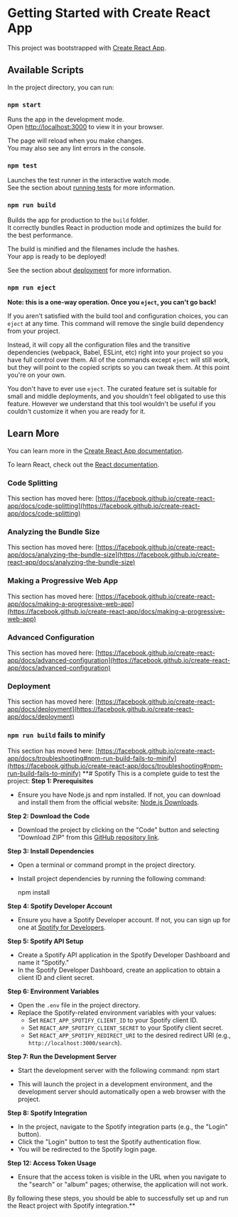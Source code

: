 # Getting Started with Create React App

This project was bootstrapped with [Create React App](https://github.com/facebook/create-react-app).

## Available Scripts

In the project directory, you can run:

### `npm start`

Runs the app in the development mode.\
Open [http://localhost:3000](http://localhost:3000) to view it in your browser.

The page will reload when you make changes.\
You may also see any lint errors in the console.

### `npm test`

Launches the test runner in the interactive watch mode.\
See the section about [running tests](https://facebook.github.io/create-react-app/docs/running-tests) for more information.

### `npm run build`

Builds the app for production to the `build` folder.\
It correctly bundles React in production mode and optimizes the build for the best performance.

The build is minified and the filenames include the hashes.\
Your app is ready to be deployed!

See the section about [deployment](https://facebook.github.io/create-react-app/docs/deployment) for more information.

### `npm run eject`

**Note: this is a one-way operation. Once you `eject`, you can't go back!**

If you aren't satisfied with the build tool and configuration choices, you can `eject` at any time. This command will remove the single build dependency from your project.

Instead, it will copy all the configuration files and the transitive dependencies (webpack, Babel, ESLint, etc) right into your project so you have full control over them. All of the commands except `eject` will still work, but they will point to the copied scripts so you can tweak them. At this point you're on your own.

You don't have to ever use `eject`. The curated feature set is suitable for small and middle deployments, and you shouldn't feel obligated to use this feature. However we understand that this tool wouldn't be useful if you couldn't customize it when you are ready for it.

## Learn More

You can learn more in the [Create React App documentation](https://facebook.github.io/create-react-app/docs/getting-started).

To learn React, check out the [React documentation](https://reactjs.org/).

### Code Splitting

This section has moved here: [https://facebook.github.io/create-react-app/docs/code-splitting](https://facebook.github.io/create-react-app/docs/code-splitting)

### Analyzing the Bundle Size

This section has moved here: [https://facebook.github.io/create-react-app/docs/analyzing-the-bundle-size](https://facebook.github.io/create-react-app/docs/analyzing-the-bundle-size)

### Making a Progressive Web App

This section has moved here: [https://facebook.github.io/create-react-app/docs/making-a-progressive-web-app](https://facebook.github.io/create-react-app/docs/making-a-progressive-web-app)

### Advanced Configuration

This section has moved here: [https://facebook.github.io/create-react-app/docs/advanced-configuration](https://facebook.github.io/create-react-app/docs/advanced-configuration)

### Deployment

This section has moved here: [https://facebook.github.io/create-react-app/docs/deployment](https://facebook.github.io/create-react-app/docs/deployment)

### `npm run build` fails to minify

This section has moved here: [https://facebook.github.io/create-react-app/docs/troubleshooting#npm-run-build-fails-to-minify](https://facebook.github.io/create-react-app/docs/troubleshooting#npm-run-build-fails-to-minify)
**# Spotify
This is a complete guide to test the project:
**Step 1: Prerequisites**
- Ensure you have Node.js and npm installed. If not, you can download and install them from the official website: [Node.js Downloads](https://nodejs.org/en/download/).

**Step 2: Download the Code**
- Download the project by clicking on the "Code" button and selecting "Download ZIP" from this [GitHub repository link](your-git-link).

**Step 3: Install Dependencies**
- Open a terminal or command prompt in the project directory.
- Install project dependencies by running the following command:

  npm install
  

**Step 4: Spotify Developer Account**
- Ensure you have a Spotify Developer account. If not, you can sign up for one at [Spotify for Developers](https://developer.spotify.com/).

**Step 5: Spotify API Setup**
- Create a Spotify API application in the Spotify Developer Dashboard and name it "Spotify."
- In the Spotify Developer Dashboard, create an application to obtain a client ID and client secret.

**Step 6: Environment Variables**
- Open the `.env` file in the project directory.
- Replace the Spotify-related environment variables with your values:
  - Set `REACT_APP_SPOTIFY_CLIENT_ID` to your Spotify client ID.
  - Set `REACT_APP_SPOTIFY_CLIENT_SECRET` to your Spotify client secret.
  - Set `REACT_APP_SPOTIFY_REDIRECT_URI` to the desired redirect URI (e.g., `http://localhost:3000/search`).

**Step 7: Run the Development Server**
- Start the development server with the following command:
  npm start
  

- This will launch the project in a development environment, and the development server should automatically open a web browser with the project.

**Step 8: Spotify Integration**
- In the project, navigate to the Spotify integration parts (e.g., the "Login" button).
- Click the "Login" button to test the Spotify authentication flow.
- You will be redirected to the Spotify login page.

**Step 12: Access Token Usage**
- Ensure that the access token is visible in the URL when you navigate to the "search" or "album" pages; otherwise, the application will not work.

By following these steps, you should be able to successfully set up and run the React project with Spotify integration.**
